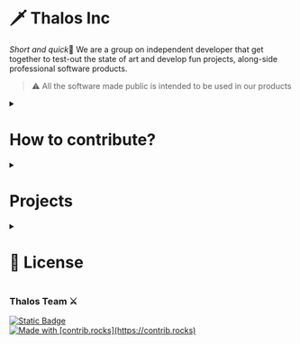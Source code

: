 # 🗡️ Thalos Inc

<object data="https://img.shields.io/badge/contact-us?style=social&logo=gmail&labelColor=red&color=grey&link=mailto%3Ainfo%40thalos.es">

*Short and quick*👋 We are a group on independent developer that get together to test-out the state of art and develop fun projects, along-side professional software products.

> ⚠️ All the software made public is intended to be used in our products

<details>
  <summary><h1>How to contribute?</h1></summary>

Our workstyle follows the principles described [in this video](https://www.youtube.com/watch?v=WgV6M1LyfNY&t=301s) by `No Boilerplate`

1. **Github repo as ONLY source of truth**:
   After going though all productivity tools availables phases: Notion, JIRA, Obsidian...
   We came to the conclusion that tools only needed 2 characteristics to be productivity friendly:

   - Just enough tooling/indicators, not too much, not too few
   - Everything related to a project must be avaible in the same space
     Admin overhead and _JIRA syndrom_ was definetly killing our motivation, so just keep

2. **Only ONE repo per project**: Following the previous step, if all the information must be available in the same space, you should not considering splitting the repo into multiple.

**Internally**, we belive in `Internal OpenSource` as making all the content contribuitable for every member of the organization

## Example Repo

> ⚠️ Currently, example repo in in progress, refer to the [original repo at Boilerplate](https://github.com/0atman/noboilerplate)

Feel free to fork our [example repo](https://github.com/ThalosES/example-repo) to understand the basics of our workflows and how we want things done

</details>

<details>
  <summary><h1>Projects</h1></summary>

## Vinted-rs

A complete Vinted API-Wrapper in Rust 🦀

![Crates.io Total Downloads](https://img.shields.io/crates/d/vinted-rs?logo=rust&color=orange)

</details>

<details>
  <summary><h1>📄 License</h1></summary>

Currently, all the code and docs made public are available under the MIT License. Please review the license file inside each project for more details.

We look forward to your contributions and hope you find our projects valuable.

</details>

### Thalos Team ⚔️

<a href="mailto:correo@ejemplo.com">
<img alt="Static Badge" src="https://img.shields.io/badge/contact-us?style=social&logo=gmail">
</a>

<br>

<a href="https://github.com/ThalosES/vinted-rs/graphs/contributors">
  <img src="https://contrib.rocks/image?repo=ThalosES/vinted-rs" alt="Made with [contrib.rocks](https://contrib.rocks)"/>
</a>
